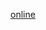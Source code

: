 [online](http://49.234.191.45:8080/public/storybook-static/index.html?path=/story/example--bloom)


